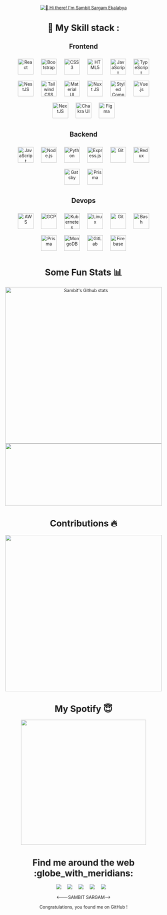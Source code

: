 <p align="center">
  <a href="https://linktr.ee/sambitsargam">
  <img src="https://user-images.githubusercontent.com/70655824/212973879-16145ebf-36a1-42a6-b6cb-03c5d5017af7.png" alt="👋 Hi there! I'm Sambit Sargam Ekalabya" title="👋 Hi there! I'm Sambit"/>
  </a>
</p>






<h1 align="center"> 🍁 My Skill stack :</h1>
<h2 align="center"> Frontend  </h2>
<div align="center">  
<a href="https://reactjs.org/" target="_blank"><img style="margin: 10px" src="https://sambitsargam.github.io/readme/skills-assets/react-original-wordmark.svg" alt="React" height="50" /></a>  
<a href="https://getbootstrap.com/docs/3.4/javascript/" target="_blank"><img style="margin: 10px" src="https://sambitsargam.github.io/readme/skills-assets/bootstrap-plain.svg" alt="Bootstrap" height="50" /></a>  
<a href="https://www.w3schools.com/css/" target="_blank"><img style="margin: 10px" src="https://sambitsargam.github.io/readme/skills-assets/css3-original-wordmark.svg" alt="CSS3" height="50" /></a>  
<a href="https://en.wikipedia.org/wiki/HTML5" target="_blank"><img style="margin: 10px" src="https://sambitsargam.github.io/readme/skills-assets/html5-original-wordmark.svg" alt="HTML5" height="50" /></a>  
<a href="https://www.javascript.com/" target="_blank"><img style="margin: 10px" src="https://sambitsargam.github.io/readme/skills-assets/javascript-original.svg" alt="JavaScript" height="50" /></a>  
<a href="https://www.typescriptlang.org/" target="_blank"><img style="margin: 10px" src="https://sambitsargam.github.io/readme/skills-assets/typescript-original.svg" alt="TypeScript" height="50" /></a>  
<a href="https://nestjs.com/" target="_blank"><img style="margin: 10px" src="https://sambitsargam.github.io/readme/skills-assets/nestjs.svg" alt="NestJS" height="50" /></a>  
<a href="https://www.tailwindcss.com/" target="_blank"><img style="margin: 10px" src="https://sambitsargam.github.io/readme/skills-assets/tailwindcss.svg" alt="Tailwind CSS" height="50" /></a>  
<a href="https://mui.com/" target="_blank"><img style="margin: 10px" src="https://sambitsargam.github.io/readme/skills-assets/mui.png" alt="Material UI" height="50" /></a>  
<a href="https://nuxtjs.org/" target="_blank"><img style="margin: 10px" src="https://sambitsargam.github.io/readme/skills-assets/nuxt.png" alt="Nuxt JS" height="50" /></a>  
<a href="https://styled-components.com/" target="_blank"><img style="margin: 10px" src="https://sambitsargam.github.io/readme/skills-assets/styled-components.png" alt="Styled Components" height="50" /></a>  
<a href="https://vuejs.org/" target="_blank"><img style="margin: 10px" src="https://sambitsargam.github.io/readme/skills-assets/vuejs-original-wordmark.svg" alt="Vue.js" height="50" /></a>  
<a href="https://nextjs.org/" target="_blank"><img style="margin: 10px" src="https://sambitsargam.github.io/readme/skills-assets/nextjs.png" alt="NextJS" height="50" /></a>  
<a href="https://chakra-ui.com/" target="_blank"><img style="margin: 10px" src="https://sambitsargam.github.io/readme/skills-assets/chakraui.png" alt="Chakra UI" height="50" /></a>  
<a href="https://www.figma.com/" target="_blank"><img style="margin: 10px" src="https://sambitsargam.github.io/readme/skills-assets/figma-icon.svg" alt="Figma" height="50" /></a>  
</div>


<h2 align="center"> Backend </h2>
  <div align="center">  
<a href="https://www.javascript.com/" target="_blank"><img style="margin: 10px" src="https://sambitsargam.github.io/readme/skills-assets/javascript-original.svg" alt="JavaScript" height="50" /></a>  
<a href="https://nodejs.org/" target="_blank"><img style="margin: 10px" src="https://sambitsargam.github.io/readme/skills-assets/nodejs-original-wordmark.svg" alt="Node.js" height="50" /></a>  
<a href="https://www.python.org/" target="_blank"><img style="margin: 10px" src="https://sambitsargam.github.io/readme/skills-assets/python-original.svg" alt="Python" height="50" /></a>  
<a href="https://expressjs.com/" target="_blank"><img style="margin: 10px" src="https://sambitsargam.github.io/readme/skills-assets/express-original-wordmark.svg" alt="Express.js" height="50" /></a>  
<a href="https://github.com/" target="_blank"><img style="margin: 10px" src="https://sambitsargam.github.io/readme/skills-assets/git-scm-icon.svg" alt="Git" height="50" /></a>  
<a href="https://redux.js.org/" target="_blank"><img style="margin: 10px" src="https://sambitsargam.github.io/readme/skills-assets/redux-original.svg" alt="Redux" height="50" /></a>  
<a href="https://www.gatsbyjs.com/" target="_blank"><img style="margin: 10px" src="https://sambitsargam.github.io/readme/skills-assets/gatsby.png" alt="Gatsby" height="50" /></a>  
<a href="https://www.prisma.io/" target="_blank"><img style="margin: 10px" src="https://sambitsargam.github.io/readme/skills-assets/prisma.png" alt="Prisma" height="50" /></a>  
</div>

<h2 align="center">  Devops</h2>
  <div align="center">  
<a href="https://aws.amazon.com/" target="_blank"><img style="margin: 10px" src="https://sambitsargam.github.io/readme/skills-assets/amazonwebservices-original-wordmark.svg" alt="AWS" height="50" /></a>  
<a href="https://cloud.google.com/" target="_blank"><img style="margin: 10px" src="https://sambitsargam.github.io/readme/skills-assets/google_cloud-icon.svg" alt="GCP" height="50" /></a>  
<a href="https://kubernetes.io/" target="_blank"><img style="margin: 10px" src="https://sambitsargam.github.io/readme/skills-assets/kubernetes-icon.svg" alt="Kubernetes" height="50" /></a>  
<a href="https://www.linux.org/" target="_blank"><img style="margin: 10px" src="https://sambitsargam.github.io/readme/skills-assets/linux-original.svg" alt="Linux" height="50" /></a>  
<a href="https://github.com/" target="_blank"><img style="margin: 10px" src="https://sambitsargam.github.io/readme/skills-assets/git-scm-icon.svg" alt="Git" height="50" /></a>  
<a href="https://www.gnu.org/software/bash/" target="_blank"><img style="margin: 10px" src="https://sambitsargam.github.io/readme/skills-assets/gnu_bash-icon.svg" alt="Bash" height="50" /></a>  
<a href="https://www.prisma.io/" target="_blank"><img style="margin: 10px" src="https://sambitsargam.github.io/readme/skills-assets/prisma.png" alt="Prisma" height="50" /></a>  
<a href="https://www.mongodb.com/" target="_blank"><img style="margin: 10px" src="https://sambitsargam.github.io/readme/skills-assets/mongodb-original-wordmark.svg" alt="MongoDB" height="50" /></a>  
<a href="https://about.gitlab.com/" target="_blank"><img style="margin: 10px" src="https://sambitsargam.github.io/readme/skills-assets/gitlab.svg" alt="GitLab" height="50" /></a>  
<a href="https://firebase.google.com/" target="_blank"><img style="margin: 10px" src="https://sambitsargam.github.io/readme/skills-assets/firebase.png" alt="Firebase" height="50" /></a>  
</div>
  
  


<h1 align="center"> Some Fun Stats 📊 </h1>
<div>

</div>
<div align="center">
<img width="500px" src="https://github-readme-stats.vercel.app/api?username=sambitsargam&theme=blue-green&hide_border=false&include_all_commits=true&count_private=true" height:"200"  alt="Sambit's Github stats" />
 <div align="center"> 
   <img width="500px" src="https://github-readme-stats.vercel.app/api/top-langs/?username=sambitsargam&theme=blue-green&hide_border=false&include_all_commits=true&count_private=true&layout=compact"  height="200"/>

</div>
<h1 align="center"> Contributions 🔥</h1>
<p align="center">
  <img width="500px" height:"200" src="https://github-readme-streak-stats.herokuapp.com/?user=sambitsargam&theme=blue-green&hide_border=false" />


<h1 align="center">My Spotify 😇 </h1>
<img width="400px" src="https://spotify-github-profile.vercel.app/api/view.svg?uid=31nwiwmdh5jdc6ncs7yqlwvmgwti&redirect=true][https://spotify-github-profile.vercel.app/api/view.svg?uid=31nwiwmdh5jdc6ncs7yqlwvmgwti&cover_image=false&theme=default&show_offline=true&background_color=3f3f3f&bar_color_cover=true" />


<h1 align="center"> Find me around the web :globe_with_meridians:</h1>
<p align="center">
  <a href="https://www.linkedin.com/in/sambitsargam/"><img src="https://img.shields.io/badge/linkedin-%230077B5.svg?&style=for-the-badge&logo=linkedin&logoColor=white" /></a>&nbsp;&nbsp;&nbsp;&nbsp;
  <a href="mailto:sambitsargam2003@gmail.com"><img src="https://img.shields.io/badge/gmail-%23D14836.svg?&style=for-the-badge&logo=gmail&logoColor=white" /></a>&nbsp;&nbsp;&nbsp;&nbsp;
  <a href="https://www.twitter.com/sambitsargam"><img src="https://img.shields.io/badge/twitter-%231DA1F2.svg?&style=for-the-badge&logo=twitter&logoColor=white" /></a>&nbsp;&nbsp;&nbsp;&nbsp;
  <a href="https://www.instagram.com/myself_sambit/"><img src="https://img.shields.io/badge/Instagram-E4405F?style=for-the-badge&logo=instagram&logoColor=white" /></a>&nbsp;&nbsp;&nbsp;&nbsp;
  <a href="https://medium.com/@sambitsargam"><img src="https://img.shields.io/badge/medium-%2312100E.svg?&style=for-the-badge&logo=medium&logoColor=white" /></a>&nbsp;&nbsp;&nbsp;&nbsp;
</p>
<---SAMBIT SARGAM-->
 <p align="center"> Congratulations, you found me on GitHub ! </p>
